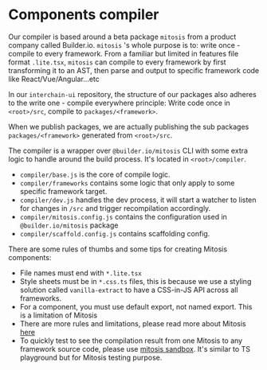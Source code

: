 # Components compiler

Our compiler is based around a beta package `mitosis` from a product company called Builder.io. `mitosis` 's whole purpose is to: write once - compile to every framework. From a familiar but limited in features file format `.lite.tsx`, `mitosis` can compile to every framework by first transforming it to an AST, then parse and output to specific framework code like React/Vue/Angular...etc

In our `interchain-ui` repository, the structure of our packages also adheres to the write one - compile everywhere principle:
Write code once in `<root>/src`, compile to `packages/<framework>`.

When we publish packages, we are actually publishing the sub packages `packages/<framework>` generated from `<root>/src`.

The compiler is a wrapper over `@builder.io/mitosis` CLI with some extra logic to handle around the build process. It's located in `<root>/compiler`.

- `compiler/base.js` is the core of compile logic.
- `compiler/frameworks` contains some logic that only apply to some specific framework target.
- `compiler/dev.js` handles the dev process, it will start a watcher to listen for changes in `/src` and trigger recompilation accordingly.
- `compiler/mitosis.config.js` contains the configuration used in `@builder.io/mitosis` package
- `compiler/scaffold.config.js` contains scaffolding config.

There are some rules of thumbs and some tips for creating Mitosis components:

- File names must end with `*.lite.tsx`
- Style sheets must be in `*.css.ts` files, this is because we use a styling solution called `vanilla-extract` to have a CSS-in-JS API across all frameworks.
- For a component, you must use default export, not named export. This is a limitation of Mitosis
- There are more rules and limitations, please read more about Mitosis [here](https://github.com/BuilderIO/mitosis/tree/main/docs)
- To quickly test to see the compilation result from one Mitosis to any framework source code, please use
[mitosis sandbox](https://mitosis.builder.io/). It's similar to TS playground but for Mitosis testing purpose.
